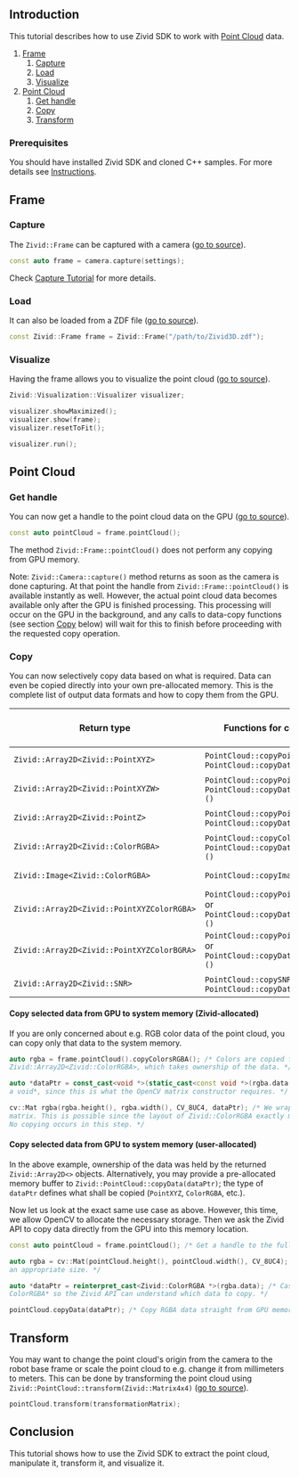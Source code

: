 
## Introduction

This tutorial describes how to use Zivid SDK to work with [Point Cloud][kb-point_cloud-url] data.

1. [Frame](#frame)
   1. [Capture](#capture)
   2. [Load](#load)
   3. [Visualize](#visualize)
3.  [Point Cloud](#point-cloud)
    1. [Get handle](#get-handle)
    2. [Copy](#copy)
    3.  [Transform](#transform)

### Prerequisites

You should have installed Zivid SDK and cloned C++ samples. For more details see [Instructions][installation-instructions-url].

## Frame

### Capture

The ```Zivid::Frame``` can be captured with a camera ([go to source][frame-capture]).
```cpp
const auto frame = camera.capture(settings);
```
Check [Capture Tutorial][capture-tutorial] for more details.

### Load
It can also be loaded from a ZDF file ([go to source][frame-from-file]).
```cpp
const Zivid::Frame frame = Zivid::Frame("/path/to/Zivid3D.zdf");
```
### Visualize

Having the frame allows you to visualize the point cloud ([go to source][visualize-point-cloud]).

```cpp
Zivid::Visualization::Visualizer visualizer;

visualizer.showMaximized();
visualizer.show(frame);
visualizer.resetToFit();

visualizer.run();
```

## Point Cloud

### Get handle

You can now get a handle to the point cloud data on the GPU ([go to source][point-cloud]).
```cpp
const auto pointCloud = frame.pointCloud();
```
The method ```Zivid::Frame::pointCloud()``` does not perform any copying from GPU memory.

Note: ```Zivid::Camera::capture()``` method returns as soon as the camera is done capturing. At that point the handle from ```Zivid::Frame::pointCloud()``` is available instantly as well. However, the actual point cloud data becomes available only after the GPU is finished processing. This processing will occur on the GPU in the background, and any calls to data-copy functions (see section [Copy](#copy) below) will wait for this to finish before proceeding with the requested copy operation.

### Copy

You can now selectively copy data based on what is required. Data can even be copied directly into your own pre-allocated memory. This is the complete list of output data formats and how to copy them from the GPU.


|Return type|Functions for copying from GPU|Data per pixel|Total data copied|
|-|-|-|-|
|```Zivid::Array2D<Zivid::PointXYZ>```| ```PointCloud::copyPointsXYZ()``` or ```PointCloud::copyData<Zivid::PointXYZ>()```| 12 bytes |28 MB |
|```Zivid::Array2D<Zivid::PointXYZW>```| ```PointCloud::copyPointsXYZW()``` or ```PointCloud::copyData<Zivid::PointXYZW>()```| 16 bytes |37 MB |
|```Zivid::Array2D<Zivid::PointZ>```| ```PointCloud::copyPointsZ()``` or ```PointCloud::copyData<Zivid::PointZ>()```| 4 bytes |9 MB |
|```Zivid::Array2D<Zivid::ColorRGBA>```| ```PointCloud::copyColorsRGBA()``` or ```PointCloud::copyData<Zivid::ColorRGBA>()```| 4 bytes |9 MB |
|```Zivid::Image<Zivid::ColorRGBA>```| ```PointCloud::copyImageRGBA()```| 4 bytes |9 MB |
|```Zivid::Array2D<Zivid::PointXYZColorRGBA>```| ```PointCloud::copyPointsXYZColorsRGBA()``` or ```PointCloud::copyData<PointXYZColorRGBA>()```| 16 bytes |37 MB |
|```Zivid::Array2D<Zivid::PointXYZColorBGRA>```| ```PointCloud::copyPointsXYZColorsBGRA()``` or ```PointCloud::copyData<PointXYZColorBGRA>()```| 16 bytes |37 MB |
|```Zivid::Array2D<Zivid::SNR>```| ```PointCloud::copySNRs()``` or ```PointCloud::copyData<Zivid::SNR>()```| 4 bytes |9 MB |

#### Copy selected data from GPU to system memory (Zivid-allocated)

If you are only concerned about e.g. RGB color data of the point cloud, you can copy only that data to the system memory.
```cpp
auto rgba = frame.pointCloud().copyColorsRGBA(); /* Colors are copied from the GPU and into a
Zivid::Array2D<Zivid::ColorRGBA>, which takes ownership of the data. */

auto *dataPtr = const_cast<void *>(static_cast<const void *>(rgba.data())); /* Cast the data pointer as
a void*, since this is what the OpenCV matrix constructor requires. */

cv::Mat rgba(rgba.height(), rgba.width(), CV_8UC4, dataPtr); /* We wrap this block of data in an OpenCV
matrix. This is possible since the layout of Zivid::ColorRGBA exactly matches the layout of CV_8UC4.
No copying occurs in this step. */
```

####  Copy selected data from GPU to system memory (user-allocated)

In the above example, ownership of the data was held by the returned ```Zivid::Array2D<>``` objects. Alternatively, you may provide a pre-allocated memory buffer to ```Zivid::PointCloud::copyData(dataPtr)```; the type of ```dataPtr``` defines what shall be copied (```PointXYZ```, ```ColorRGBA```, etc.).

Now let us look at the exact same use case as above. However, this time, we allow OpenCV to allocate the necessary storage. Then we ask the Zivid API to copy data directly from the GPU into this memory location.

```cpp
const auto pointCloud = frame.pointCloud(); /* Get a handle to the full point cloud on the GPU. */

auto rgba = cv::Mat(pointCloud.height(), pointCloud.width(), CV_8UC4); /* Allocate an OpenCV matrix with
an appropriate size. */

auto *dataPtr = reinterpret_cast<Zivid::ColorRGBA *>(rgba.data); /* Cast the OpenCV data pointer to
ColorRGBA* so the Zivid API can understand which data to copy. */

pointCloud.copyData(dataPtr); /* Copy RGBA data straight from GPU memory into the OpenCV memory buffer. */
```

## Transform

You may want to change the point cloud's origin from the camera to the robot base frame or scale the point cloud to e.g. change it from millimeters to meters. This can be done by transforming the point cloud using ```Zivid::PointCloud::transform(Zivid::Matrix4x4)``` ([go to source][transform]).

```cpp
pointCloud.transform(transformationMatrix);
```

## Conclusion

This tutorial shows how to use the Zivid SDK to extract the point cloud, manipulate it, transform it, and visualize it.

[//]: ### "Recommended further reading"

[installation-instructions-url]: ../../README.md#instructions
[frame-from-file]:Basic/FileFormats/ReadIterateZDF/ReadIterateZDF.cpp#L15-L17
[frame-capture]:../Camera/Basic/Capture/Capture.cpp#L28
[capture-tutorial]:../Camera/Basic/CaptureTutorial.md#L158
[point-cloud]:Advanced/Downsample/Downsample.cpp#L181
[transform]:Advanced/MultiCamera/StitchByTransformationFromZDF/StitchByTransformationFromZDF.cpp#L148
[visualize-point-cloud]:Basic/Visualization/CaptureVis3D/CaptureVis3D.cpp#L26-L35
[kb-point_cloud-url]: https://zivid.atlassian.net/wiki/spaces/ZividKB/pages/520061383
